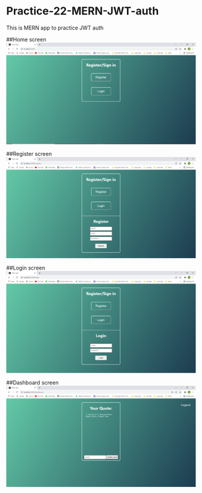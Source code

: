 # Practice-22-MERN-JWT-auth
This is MERN app to practice JWT auth

##Home screen
![Home screen](https://github.com/Naman-Saxena1/Practice-22-MERN-JWT-auth/blob/main/screenshots/HomeScreen.PNG)

##Register screen
![Register screen](https://github.com/Naman-Saxena1/Practice-22-MERN-JWT-auth/blob/main/screenshots/RegisterScreen.PNG)

##Login screen
![Login screen](https://github.com/Naman-Saxena1/Practice-22-MERN-JWT-auth/blob/main/screenshots/LoginScreen.PNG)

##Dashboard screen
![Dashboard screen](https://github.com/Naman-Saxena1/Practice-22-MERN-JWT-auth/blob/main/screenshots/DashboardScreen.PNG)
